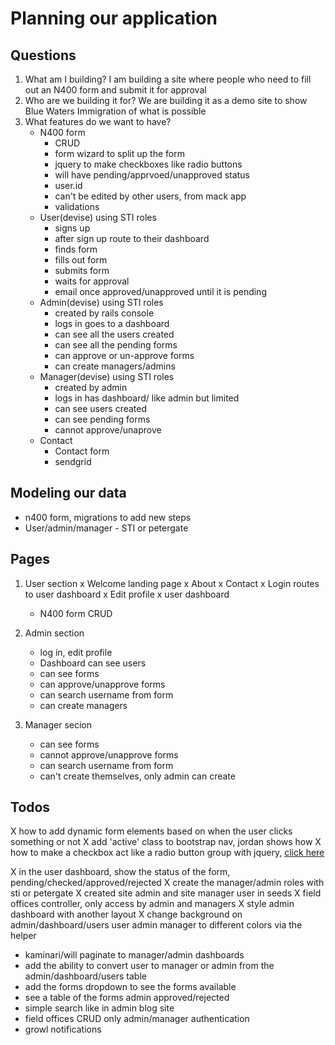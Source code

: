 # Planning our application

## Questions
1. What am I building? I am building a site where people who need to fill out an N400 form and submit it for approval
2. Who are we building it for? We are building it as a demo site to show Blue Waters Immigration of what is possible
3. What features do we want to have?
	-	N400 form
		- CRUD
		- form wizard to split up the form
		- jquery to make checkboxes like radio buttons
		- will have pending/apprvoed/unapproved status
		- user.id
		- can't be edited by other users, from mack app
		- validations
	- User(devise) using STI roles
		- signs up
		- after sign up route to their dashboard
		- finds form
		- fills out form
		- submits form
		- waits for approval
		- email once approved/unapproved until it is pending
	- Admin(devise) using STI roles
		- created by rails console
		- logs in goes to a dashboard
		- can see all the users created
		- can see all the pending forms
		- can approve or un-approve forms
		- can create managers/admins		
	- Manager(devise) using STI roles
		- created by admin
		- logs in has dashboard/ like admin but limited		
		- can see users created
		- can see pending forms
		- cannot approve/unaprove
	- Contact 
		- Contact form
		- sendgrid

## Modeling our data

- n400 form, migrations to add new steps
- User/admin/manager - STI or petergate

## Pages

1. User section
	x Welcome landing page
	x About
	x Contact
	x Login routes to user dashboard
	x Edit profile
	x user dashboard
	- N400 form CRUD

2. Admin section
	- log in, edit profile
	- Dashboard can see users
	- can see forms
	- can approve/unapprove forms
	- can search username from form
	- can create managers

3. Manager secion
	- can see forms
	- cannot approve/unapprove forms
	- can search username from form
	- can't create themselves, only admin can create	


## Todos

X how to add dynamic form elements based on when the user clicks something or not
X add 'active' class to bootstrap nav, jordan shows how
X how to make a checkbox act like a radio button group with jquery, [click here](https://www.codexworld.com/how-to/allow-only-one-checkbox-to-be-checked-jquery/)

X in the user dashboard, show the status of the form, pending/checked/approved/rejected
X create the manager/admin roles with sti or petergate
X created site admin and site manager user in seeds
X field offices controller, only access by admin and managers
X style admin dashboard with another layout
X change background on admin/dashboard/users user admin manager to different colors via the helper
- kaminari/will paginate to manager/admin dashboards
- add the ability to convert user to manager or admin from the admin/dashboard/users table
- add the forms dropdown to see the forms available
- see a table of the forms admin approved/rejected
- simple search like in admin blog site
- field offices CRUD only admin/manager authentication
- growl notifications




